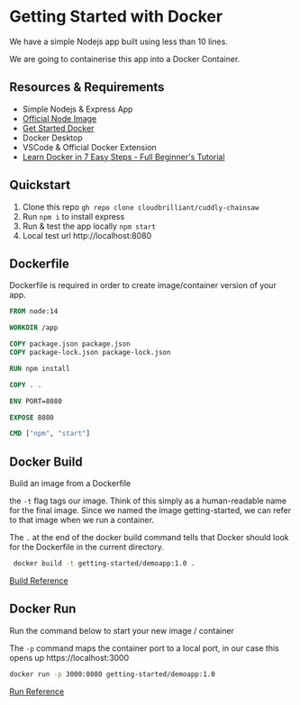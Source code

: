 # Getting Started with Docker

We have a simple Nodejs app built using less than 10 lines.

We are going to containerise this app into a Docker Container. 

## Resources & Requirements

- Simple Nodejs & Express App
- [Official Node Image](https://hub.docker.com/_/node/)
- [Get Started Docker](https://www.docker.com/get-started)
- Docker Desktop
- VSCode & Official Docker Extension
- [Learn Docker in 7 Easy Steps - Full Beginner's Tutorial](https://youtu.be/gAkwW2tuIqE)

## Quickstart

1. Clone this repo ```gh repo clone cloudbrilliant/cuddly-chainsaw```
2. Run ```npm i``` to install express
3. Run & test the app locally ```npm start```
4. Local test url http://localhost:8080

## Dockerfile

Dockerfile is required in order to create image/container version of your app.

```Dockerfile
FROM node:14

WORKDIR /app

COPY package.json package.json
COPY package-lock.json package-lock.json

RUN npm install

COPY . .

ENV PORT=8080

EXPOSE 8080

CMD ["npm", "start"]
```

## Docker Build

Build an image from a Dockerfile

the ```-t``` flag tags our image. Think of this simply as a human-readable name for the final image. Since we named the image getting-started, we can refer to that image when we run a container.

The ```.``` at the end of the docker build command tells that Docker should look for the Dockerfile in the current directory.

```bash
 docker build -t getting-started/demoapp:1.0 . 
```

[Build Reference](https://docs.docker.com/engine/reference/commandline/build)

## Docker Run

Run the command below to start your new image / container

The ```-p``` command maps the container port to a local port, in our case this opens up https://localhost:3000

```bash
docker run -p 3000:8080 getting-started/demoapp:1.0
```

[Run Reference](https://docs.docker.com/engine/reference/commandline/run)


